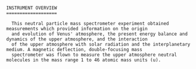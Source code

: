 
 
    INSTRUMENT OVERVIEW
    ===================
 
      This neutral particle mass spectrometer experiment obtained measurements which provided information on the origin 
      and evolution of Venus' atmosphere, the present energy balance and dynamics of the upper atmosphere, and the interaction 
      of the upper atmosphere with solar radiation and the interplanetary medium. A magnetic deflection, double-focusing mass 
      spectrometer was flown to measure the upper atmosphere neutral molecules in the mass range 1 to 46 atomic mass units (u).
      
        